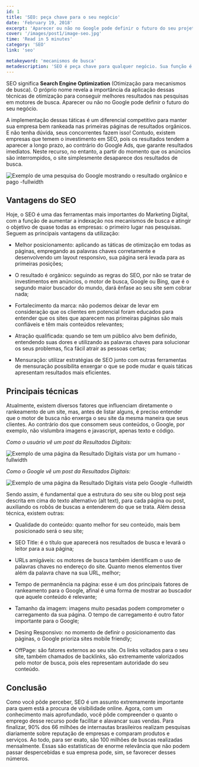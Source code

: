 ```yaml
---
id: 1
title: 'SEO: peça chave para o seu negócio'
date: 'February 19, 2018'
excerpt: 'Aparecer ou não no Google pode definir o futuro do seu projeto. Mas, antes de tudo, você sabe mesmo o que é SEO?'
cover: '/images/post1/image-seo.jpg'
time: 'Read in 5 minutes'
category: 'SEO'
link: 'seo'

metakeyword: 'mecanismos de busca'
metadescription: 'SEO é peça chave para qualquer negócio. Sua função é aumentar a indexação e atingir o objetivo de todas as empresas: o primeiro lugar nas pesquisas'
---
```


SEO significa **Search Engine Optimization** (Otimização para mecanismos de busca). O próprio nome revela a importância da aplicação dessas técnicas de otimização para conseguir melhores resultados nas pesquisas em motores de busca. Aparecer ou não no Google pode definir o futuro do seu negócio.

A implementação dessas táticas é um diferencial competitivo para manter sua empresa bem rankeada nas primeiras páginas de resultados orgânicos. E não tenha dúvida, seus concorrentes fazem isso! Contudo, existem empresas que temem o investimento em SEO, pois os resultados tendem a aparecer a longo prazo, ao contrário do Google Ads, que garante resultados imediatos. Neste recurso, no entanto, a partir do momento que os anúncios são interrompidos, o site simplesmente desaparece dos resultados de busca.

![Exemplo de uma pesquisa do Google mostrando o resultado orgânico e pago -fullwidth](images/post1/google-example.jpeg)

## Vantagens do SEO

Hoje, o SEO é uma das ferramentas mais importantes do Marketing Digital, com a função de aumentar a indexação nos mecanismos de busca e atingir o objetivo de quase todas as empresas: o primeiro lugar nas pesquisas. Seguem as principais vantagens da utilização:

- Melhor posicionamento: aplicando as táticas de otimização em todas as páginas, empregando as palavras chaves corretamente e desenvolvendo um layout responsivo, sua página será levada para as primeiras posições;

- O resultado é orgânico: seguindo as regras do SEO, por não se tratar de investimentos em anúncios, o motor de busca, Google ou Bing, que é o segundo maior buscador do mundo, dará ênfase ao seu site sem cobrar nada;

- Fortalecimento da marca: não podemos deixar de levar em consideração que os clientes em potencial foram educados para entender que os sites que aparecem nas primeiras páginas são mais confiáveis e têm mais conteúdos relevantes;

- Atração qualificada: quando se tem um público alvo bem definido, entendendo suas dores e utilizando as palavras chaves para solucionar os seus problemas, fica fácil atrair as pessoas certas;

- Mensuração: utilizar estratégias de SEO junto com outras ferramentas de mensuração possibilita enxergar o que se pode mudar e quais táticas apresentam resultados mais eficientes.

## Principais técnicas

Atualmente, existem diversos fatores que influenciam diretamente o rankeamento de um site, mas, antes de listar alguns, é preciso entender que o motor de busca não enxerga o seu site da mesma maneira que seus clientes. Ao contrário dos que consomem seus conteúdos, o Google, por exemplo, não vislumbra imagens e javascript, apenas texto e código.

_Como o usuário vê um post da Resultados Digitais:_

![Exemplo de uma página da Resultado Digitais vista por um humano -fullwidth](images/post1/rd-example1.jpeg)

_Como o Google vê um post da Resultados Digitais:_

![Exemplo de uma página da Resultado Digitais vista pelo Google -fullwidth](images/post1/rd-example2.jpeg)

Sendo assim, é fundamental que a estrutura do seu site ou blog post seja descrita em cima do texto alternativo (alt text), para cada página ou post, auxiliando os robôs de buscas a entenderem do que se trata. Além dessa técnica, existem outras:

- Qualidade do conteúdo: quanto melhor for seu conteúdo, mais bem posicionado será o seu site;

- SEO Title: é o título que aparecerá nos resultados de busca e levará o leitor para a sua página;

- URLs amigáveis: os motores de busca também identificam o uso de palavras chaves no endereço do site. Quanto menos elementos tiver além da palavra chave na sua URL, melhor;

- Tempo de permanência na página: esse é um dos principais fatores de rankeamento para o Google, afinal é uma forma de mostrar ao buscador que aquele conteúdo é relevante;

- Tamanho da imagem: imagens muito pesadas podem comprometer o carregamento da sua página. O tempo de carregamento é outro fator importante para o Google;

- Desing Responsivo: no momento de definir o posicionamento das páginas, o Google prioriza sites mobile friendly;

- OffPage: são fatores externos ao seu site. Os links voltados para o seu site, também chamados de backlinks, são extremamente valorizados pelo motor de busca, pois eles representam autoridade do seu conteúdo.

## Conclusão

Como você pôde perceber, SEO é um assunto extremamente importante para quem está a procura de visibilidade online. Agora, com um conhecimento mais aprofundado, você pôde compreender o quanto o emprego desse recurso pode facilitar e alavancar suas vendas. Para finalizar, 90% dos 66 milhões de internautas brasileiros realizam pesquisas diariamente sobre reputação de empresas e comparam produtos e serviços. Ao todo, para ser exato, são 100 milhões de buscas realizadas mensalmente. Essas são estatísticas de enorme relevância que não podem passar despercebidas e sua empresa pode, sim, se favorecer desses números.
